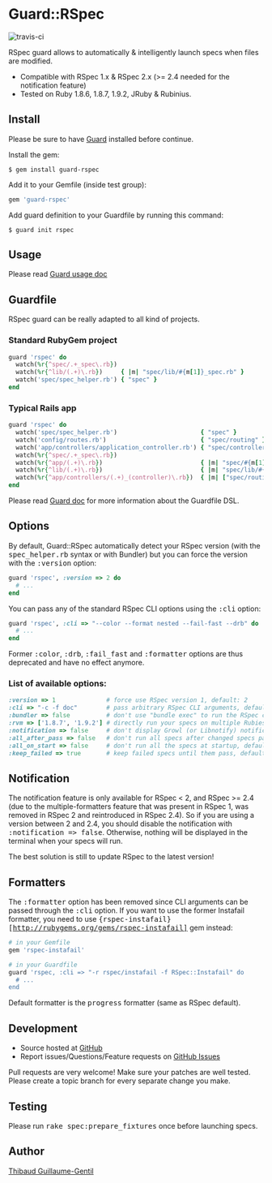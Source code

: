 Guard::RSpec
=============

![travis-ci](http://travis-ci.org/guard/guard-livereload.png)

RSpec guard allows to automatically & intelligently launch specs when files are modified.

* Compatible with RSpec 1.x & RSpec 2.x (>= 2.4 needed for the notification feature)
* Tested on Ruby 1.8.6, 1.8.7, 1.9.2, JRuby & Rubinius.

Install
-------

Please be sure to have [Guard](https://github.com/guard/guard) installed before continue.

Install the gem:

    $ gem install guard-rspec

Add it to your Gemfile (inside test group):

``` ruby
gem 'guard-rspec'
```

Add guard definition to your Guardfile by running this command:

    $ guard init rspec

Usage
-----

Please read [Guard usage doc](https://github.com/guard/guard#readme)

Guardfile
---------

RSpec guard can be really adapted to all kind of projects.

### Standard RubyGem project

``` ruby
guard 'rspec' do
  watch(%r{^spec/.+_spec\.rb})
  watch(%r{^lib/(.+)\.rb})     { |m| "spec/lib/#{m[1]}_spec.rb" }
  watch('spec/spec_helper.rb') { "spec" }
end
```

### Typical Rails app

``` ruby
guard 'rspec' do
  watch('spec/spec_helper.rb')                       { "spec" }
  watch('config/routes.rb')                          { "spec/routing" }
  watch('app/controllers/application_controller.rb') { "spec/controllers" }
  watch(%r{^spec/.+_spec\.rb})
  watch(%r{^app/(.+)\.rb})                           { |m| "spec/#{m[1]}_spec.rb" }
  watch(%r{^lib/(.+)\.rb})                           { |m| "spec/lib/#{m[1]}_spec.rb" }
  watch(%r{^app/controllers/(.+)_(controller)\.rb})  { |m| ["spec/routing/#{m[1]}_routing_spec.rb", "spec/#{m[2]}s/#{m[1]}_#{m[2]}_spec.rb", "spec/acceptance/#{m[1]}_spec.rb"] }
end
```

Please read [Guard doc](https://github.com/guard/guard#readme) for more information about the Guardfile DSL.

Options
-------

By default, Guard::RSpec automatically detect your RSpec version (with the <tt>spec_helper.rb</tt> syntax or with Bundler) but you can force the version with the <tt>:version</tt> option:

``` ruby
guard 'rspec', :version => 2 do
  # ...
end
```

You can pass any of the standard RSpec CLI options using the <tt>:cli</tt> option:

``` ruby
guard 'rspec', :cli => "--color --format nested --fail-fast --drb" do
  # ...
end
```

Former <tt>:color</tt>, <tt>:drb</tt>, <tt>:fail_fast</tt> and <tt>:formatter</tt> options are thus deprecated and have no effect anymore.

### List of available options:

``` ruby
:version => 1              # force use RSpec version 1, default: 2
:cli => "-c -f doc"        # pass arbitrary RSpec CLI arguments, default: "-f progress"
:bundler => false          # don't use "bundle exec" to run the RSpec command, default: true
:rvm => ['1.8.7', '1.9.2'] # directly run your specs on multiple Rubies, default: nil
:notification => false     # don't display Growl (or Libnotify) notification after the specs are done running, default: true
:all_after_pass => false   # don't run all specs after changed specs pass, default: true
:all_on_start => false     # don't run all the specs at startup, default: true
:keep_failed => true       # keep failed specs until them pass, default: true
```

Notification
------------

The notification feature is only available for RSpec < 2, and RSpec >= 2.4 (due to the multiple-formatters feature that was present in RSpec 1, was removed in RSpec 2 and reintroduced in RSpec 2.4). So if you are using a version between 2 and 2.4, you should disable the notification with <tt>:notification => false</tt>. Otherwise, nothing will be displayed in the terminal when your specs will run.

The best solution is still to update RSpec to the latest version!

Formatters
----------

The <tt>:formatter</tt> option has been removed since CLI arguments can be passed through the <tt>:cli</tt> option. If you want to use the former Instafail formatter, you need to use <tt>{rspec-instafail}[http://rubygems.org/gems/rspec-instafail]</tt> gem instead:

``` ruby
# in your Gemfile
gem 'rspec-instafail'

# in your Guardfile
guard 'rspec, :cli => "-r rspec/instafail -f RSpec::Instafail" do
  # ...
end
```

Default formatter is the <tt>progress</tt> formatter (same as RSpec default).

Development
-----------

* Source hosted at [GitHub](https://github.com/guard/guard-rspec)
* Report issues/Questions/Feature requests on [GitHub Issues](https://github.com/guard/guard-rspec/issues)

Pull requests are very welcome! Make sure your patches are well tested. Please create a topic branch for every separate change
you make.

Testing
-------

Please run <tt>rake spec:prepare_fixtures</tt> once before launching specs.

Author
------

[Thibaud Guillaume-Gentil](https://github.com/thibaudgg)
